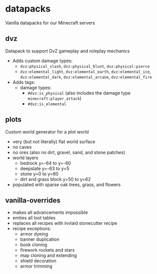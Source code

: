 # datapacks
Vanilla datapacks for our Minecraft servers

## dvz
Datapack to support DvZ gameplay and roleplay mechanics
- Adds custom damage types:
	- `dvz:physical_slash`, `dvz:physical_blunt`, `dvz:physical:pierce`
	- `dvz:elemental_light`, `dvz:elemental_earth`, `dvz:elemental_ice`, `dvz:elemental_dark`, `dvz:elemental_arcane`, `dvz:elemental_fire`
- Adds tags:
	- damage types:
		- `#dvz:is_physical` (also includes the damage type `minecraft:player_attack`)
		- `#dvz:is_elemental`

## plots
Custom world generator for a plot world
- very (but not literally) flat world surface
- no caves
- no ores (also no dirt, gravel, sand, and stone patches)
- world layers
  - bedrock y=-64 to y=-60
  - deepslate y=-63 to y=5
  - stone y=0 to y=60
  - dirt and grass block y=50 to y=62
- populated with sparse oak trees, grass, and flowers

## vanilla-overrides
- makes all advancements impossible
- emties all loot tables
- replaces all recipes with invlaid stonecutter recipe
- recipe exceptions:
  - armor dyeing
  - banner duplication
  - book cloning
  - firework rockets and stars
  - map cloning and extending
  - shield decoration
  - armor trimming